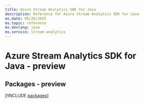```yaml
---
title: Azure Stream Analytics SDK for Java
description: Reference for Azure Stream Analytics SDK for Java
ms.date: 05/26/2025
ms.topic: reference
ms.devlang: java
ms.service: stream-analytics
---
```

# Azure Stream Analytics SDK for Java - preview
## Packages - preview
[!INCLUDE [packages](stream-analytics-index.md)]